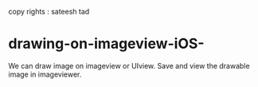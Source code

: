 
copy rights : sateesh tad

# drawing-on-imageview-iOS-
We can draw image on imageview or UIview. Save and view the drawable image in imageviewer.

